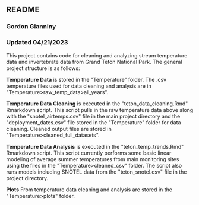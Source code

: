 ## README
### Gordon Gianniny
### Updated 04/21/2023

This project contains code for cleaning and analyzing stream temperature data and invertebrate data from Grand Teton National Park. The general project structure is as follows: 


**Temperature Data** is stored in the "Temperature" folder. The .csv temperature files used for data cleaning and analysis are in "Temperature>raw_temp_data>all_years".

**Temperature Data Cleaning** is executed in the "teton_data_cleaning.Rmd" Rmarkdown script. This script pulls in the raw temperature data above along with the "snotel_airtemps.csv" file in the main project directory and the "deployment_dates.csv" file stored in the "Temperature" folder for data cleaning. Cleaned output files are stored in "Temperature>cleaned_full_datasets". 

**Temperature Data Analysis** is executed in the "teton_temp_trends.Rmd" Rmarkdown script. This script currently performs some basic linear modeling of average summer temperatures from main monitoring sites using the files in the "Temperature>cleaned_csv" folder. The script also runs models including SNOTEL data from the "teton_snotel.csv" file in the project directory. 

**Plots** From temperature data cleaning and analysis are stored in the "Temperature>plots" folder. 
